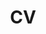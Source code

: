 ---
layout: page
permalink: /CV/
title: CV
nav: true
nav_order: 5
redirect_to: "https://github.com/AndyTza/andytza.github.io/quals/cv_tzanidakis.pdf"
---